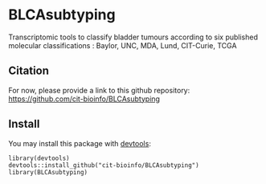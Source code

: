 # BLCAsubtyping
Transcriptomic tools to classify bladder tumours according to six published molecular classifications : Baylor, UNC, MDA, Lund, CIT-Curie, TCGA

## Citation
For now, please provide a link to this github repository:
<https://github.com/cit-bioinfo/BLCAsubtyping>

## Install
You may install this package with [devtools]:

[devtools]: https://github.com/hadley/devtools

```{r}
library(devtools)
devtools::install_github("cit-bioinfo/BLCAsubtyping")
library(BLCAsubtyping)
```
